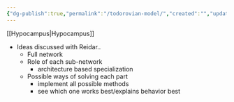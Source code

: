 ```yaml
---
{"dg-publish":true,"permalink":"/todorovian-model/","created":"","updated":""}
---
```


[[Hypocampus\|Hypocampus]]

- Ideas discussed with Reidar..
	- Full network
	- Role of each sub-network
		- architecture based specialization
	- Possible ways of solving each part
		- implement all possible methods
		- see which one works best/explains behavior best